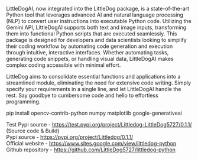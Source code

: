 LittleDogAI, now integrated into the LittleDog package, is a state-of-the-art Python tool that leverages advanced AI and natural language processing (NLP) to convert user instructions into executable Python code. Utilizing the Gemini API, LittleDogAI supports both text and image inputs, transforming them into functional Python scripts that are executed seamlessly. This package is designed for developers and data scientists looking to simplify their coding workflow by automating code generation and execution through intuitive, interactive interfaces. Whether automating tasks, generating code snippets, or handling visual data, LittleDogAI makes complex coding accessible with minimal effort.

LittleDog aims to consolidate essential functions and applications into a streamlined module, eliminating the need for extensive code writing. Simply specify your requirements in a single line, and let LittleDogAI handle the rest. Say goodbye to cumbersome code and hello to effortless programming.

pip install opencv-contrib-python numpy matplotlib google-generativeai

Test Pypi source - https://test.pypi.org/project/Littledog-LittleDog5727/0.1.1/ (Source code & Build)<br>
Pypi source - https://pypi.org/project/Littledog/0.1.1/<br>
Official website - https://www.sites.google.com/view/littledog-python<br>
Github repository - https://github.com/LittleDog5727/littledog-python

